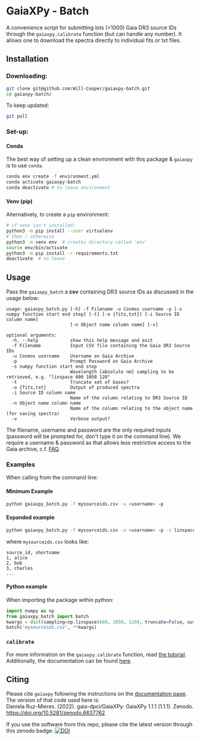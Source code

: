 # GaiaXPy - Batch
A convenience script for submitting lots (>1000) Gaia DR3
source IDs through the `gaiaxpy.calibrate` function
(but can handle any number).
It allows one to download the spectra directly to 
individual fits or txt files.

## Installation
### Downloading:
```bash
git clone git@github.com:Will-Cooper/gaiaxpy-batch.git
cd gaiaxpy-batch/
```
To keep updated:
```bash
git pull
```
### Set-up:
#### Conda
The best way of setting up a clean environment with this
package & `gaiaxpy` is to use `conda`.
```bash
conda env create -f environment.yml
conda activate gaiaxpy-batch
conda deactivate # to leave environment
```
#### Venv (pip)
Alternatively, to create a `pip` environment:
```bash
# if venv isn't installed:
python3 -m pip install --user virtualenv
# then / otherwise
python3 -m venv env  # creates directory called 'env'
source env/bin/activate
python3 -m pip install -r requirements.txt
deactivate  # to leave
```
## Usage
Pass the `gaiaxpy_batch` a **csv** containing DR3
source IDs as discussed in the usage below:
```
usage: gaiaxpy_batch.py [-h] -f Filename -u Cosmos username -p [-s numpy function start end step] [-t] [-o {fits,txt}] [-i Source ID column name]
                        [-n Object name column name] [-v]

optional arguments:
  -h, --help            show this help message and exit
  -f Filename           Input CSV file containing the Gaia DR3 Source IDs
  -u Cosmos username    Username on Gaia Archive
  -p                    Prompt Password on Gaia Archive
  -s numpy function start end step
                        Wavelength [absolute nm] sampling to be retrieved, e.g. "linspace 600 1050 120"
  -t                    Truncate set of bases?
  -o {fits,txt}         Output of produced spectra
  -i Source ID column name
                        Name of the column relating to DR3 Source ID
  -n Object name column name
                        Name of the column relating to the object name (for saving spectra)
  -v                    Verbose output?

```
The filename, username and password are the only required inputs
(password will be prompted for, don't type it on the command line). 
We require a username & password as that allows less restrictive
access to the Gaia archive, c.f. 
[FAQ](https://www.cosmos.esa.int/web/gaia-users/archive/faq#account-limits-2020).

### Examples
When calling from the command line:
#### Minimum Example
```bash
python gaiaxpy_batch.py -f mysourceids.csv -u <username> -p
```

#### Expanded example
```bash
python gaiaxpy_batch.py -f mysourceids.csv -u <username> -p -s linspace 600 1050 120 -t -o fits -i source_id -n shortname
```
where `mysourceids.csv` looks like:
```csv
source_id, shortname
1, alice
2, bob
3, charles
...
```
#### Python example
When importing the package within python:
```python
import numpy as np
from gaiaxpy_batch import batch
kwargs = dict(sampling=np.linspace(600, 1050, 120), truncate=False, outputstyle=None)
batch('mysourceids.csv', **kwargs)
```

### `calibrate`
For more information on the `gaiaxpy.calibrate` function,
read [the tutorial](https://gaia-dpci.github.io/GaiaXPy-website/tutorials/Calibrator%20tutorial.html).
Additionally, the documentation can be found
[here](https://gaiaxpy.readthedocs.io/en/latest/gaiaxpy.calibrator.html#gaiaxpy.calibrator.calibrator.calibrate).

## Citing
Please cite `gaiaxpy` following the instructions on
the [documentation page](https://gaiaxpy.readthedocs.io/en/latest/cite.html). The version of that code used here
is:  
Daniela Ruz-Mieres. (2022). gaia-dpci/GaiaXPy: GaiaXPy 1.1.1 (1.1.1). Zenodo. https://doi.org/10.5281/zenodo.6637762  

If you use the software from this repo, please cite
the latest version through this zenodo badge:
[![DOI](https://zenodo.org/badge/501233453.svg)](https://zenodo.org/badge/latestdoi/501233453)

